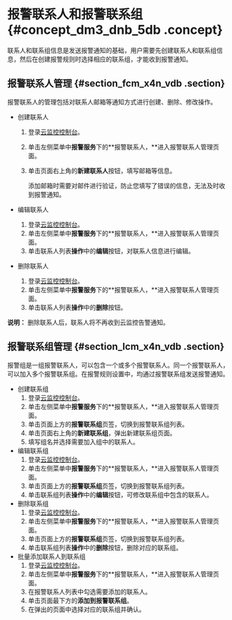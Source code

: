 # 报警联系人和报警联系组 {#concept_dm3_dnb_5db .concept}

联系人和联系组信息是发送报警通知的基础，用户需要先创建联系人和联系组信息，然后在创建报警规则时选择相应的联系组，才能收到报警通知。

## 报警联系人管理 {#section_fcm_x4n_vdb .section}

报警联系人的管理包括对联系人邮箱等通知方式进行创建、删除、修改操作。

-   创建联系人
    1.  登录[云监控控制台](https://cloudmonitor.console.aliyun.com)。
    2.  单击左侧菜单中**报警服务**下的**报警联系人，**进入报警联系人管理页面。
    3.  单击页面右上角的**新建联系人**按钮，填写邮箱等信息。

        添加邮箱时需要对邮件进行验证，防止您填写了错误的信息，无法及时收到报警通知。

-   编辑联系人
    1.  登录[云监控控制台](https://cloudmonitor.console.aliyun.com)。
    2.  单击左侧菜单中**报警服务**下的**报警联系人，**进入报警联系人管理页面。
    3.  单击联系人列表**操作**中的**编辑**按钮，对联系人信息进行编辑。
-   删除联系人
    1.  登录[云监控控制台](https://cloudmonitor.console.aliyun.com)。
    2.  单击左侧菜单中**报警服务**下的**报警联系人，**进入报警联系人管理页面。
    3.  单击联系人列表**操作**中的**删除**按钮。

**说明：** 删除联系人后，联系人将不再收到云监控告警通知。

## 报警联系组管理 {#section_lcm_x4n_vdb .section}

报警组是一组报警联系人，可以包含一个或多个报警联系人。同一个报警联系人，可以加入多个报警联系组。在报警规则设置中，均通过报警联系组发送报警通知。

-   创建联系组
    1.  登录[云监控控制台](https://cloudmonitor.console.aliyun.com)。
    2.  单击左侧菜单中**报警服务**下的**报警联系人，**进入报警联系人管理页面。
    3.  单击页面上方的**报警联系组**页签，切换到报警联系组列表。
    4.  单击页面右上角的**新建联系组**，弹出新建联系组页面。
    5.  填写组名并选择需要加入组中的联系人。
-   编辑联系组
    1.  登录[云监控控制台](https://cloudmonitor.console.aliyun.com)。
    2.  单击左侧菜单中**报警服务**下的**报警联系人，**进入报警联系人管理页面。
    3.  单击页面上方的**报警联系组**页签，切换到报警联系组列表。
    4.  单击联系组列表**操作**中的**编辑**按钮，可修改联系组中包含的联系人。
-   删除联系组
    1.  登录[云监控控制台](https://cloudmonitor.console.aliyun.com)。
    2.  单击左侧菜单中**报警服务**下的**报警联系人，**进入报警联系人管理页面。
    3.  单击页面上方的**报警联系组**页签，切换到报警联系组列表。
    4.  单击联系组列表**操作**中的**删除**按钮，删除对应的联系组。
-   批量添加联系人到联系组
    1.  登录[云监控控制台](https://cloudmonitor.console.aliyun.com)。
    2.  单击左侧菜单中**报警服务**下的**报警联系人，**进入报警联系人管理页面。
    3.  在报警联系人列表中勾选需要添加的联系人。
    4.  单击页面最下方的**添加到报警联系组**。
    5.  在弹出的页面中选择对应的联系组并确认。

